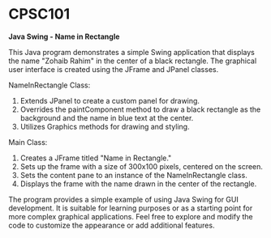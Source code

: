 # CPSC101
**Java Swing - Name in Rectangle**

This Java program demonstrates a simple Swing application that displays the name "Zohaib Rahim" in the center of a black rectangle. The graphical user interface is created using the JFrame and JPanel classes.

NameInRectangle Class:

1) Extends JPanel to create a custom panel for drawing.
2) Overrides the paintComponent method to draw a black rectangle as the background and the name in blue text at the center.
3) Utilizes Graphics methods for drawing and styling.

Main Class:

1) Creates a JFrame titled "Name in Rectangle."
2) Sets up the frame with a size of 300x100 pixels, centered on the screen.
3) Sets the content pane to an instance of the NameInRectangle class.
4) Displays the frame with the name drawn in the center of the rectangle.

The program provides a simple example of using Java Swing for GUI development. It is suitable for learning purposes or as a starting point for more complex graphical applications. Feel free to explore and modify the code to customize the appearance or add additional features.





